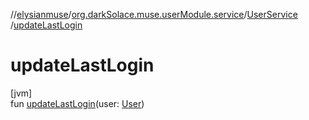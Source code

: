 //[elysianmuse](../../../index.md)/[org.darkSolace.muse.userModule.service](../index.md)/[UserService](index.md)
/[updateLastLogin](update-last-login.md)

# updateLastLogin

[jvm]\
fun [updateLastLogin](update-last-login.md)(user: [User](../../org.darkSolace.muse.userModule.model/-user/index.md))

